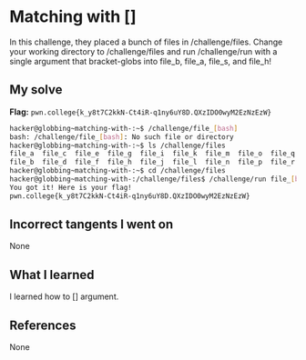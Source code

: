 # Matching with []
In this challenge, they placed a bunch of files in /challenge/files. Change your working directory to /challenge/files and run /challenge/run with a single argument that bracket-globs into file_b, file_a, file_s, and file_h!
## My solve
**Flag:** `pwn.college{k_y8t7C2kkN-Ct4iR-q1ny6uY8D.QXzIDO0wyM2EzNzEzW}`

```bash
hacker@globbing~matching-with-:~$ /challenge/file_[bash]
bash: /challenge/file_[bash]: No such file or directory
hacker@globbing~matching-with-:~$ ls /challenge/files
file_a  file_c  file_e  file_g  file_i  file_k  file_m  file_o  file_q  file_s  file_u  file_w  file_y
file_b  file_d  file_f  file_h  file_j  file_l  file_n  file_p  file_r  file_t  file_v  file_x  file_z
hacker@globbing~matching-with-:~$ cd /challenge/files
hacker@globbing~matching-with-:/challenge/files$ /challenge/run file_[bash]
You got it! Here is your flag!
pwn.college{k_y8t7C2kkN-Ct4iR-q1ny6uY8D.QXzIDO0wyM2EzNzEzW}
```
## Incorrect tangents I went on
None
## What I learned
I learned how to [] argument.
## References 
None